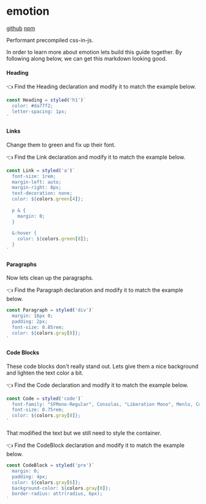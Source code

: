 # emotion

[github](https://github.com/tkh44/emotion)
[npm](https://npm.im/emotion)

Performant precompiled css-in-js.


In order to learn more about emotion lets build this guide together. By following along below, we can get this markdown looking good.

#### Heading

👈 Find the Heading declaration and modify it to match the example below.

```jsx
const Heading = styled('h1')`
  color: #da77f2;
  letter-spacing: 1px;
`
```

#### Links

Change them to green and fix up their font.

👈 Find the Link declaration and modify it to match the example below.

```jsx
const Link = styled('a')`
  font-size: 1rem;
  margin-left: auto;
  margin-right: 8px;
  text-decoration: none;
  color: ${colors.green[4]};
  
  p & {
    margin: 0;
  }
  
  &:hover {
    color: ${colors.green[8]};
  }
`
```

#### Paragraphs

Now lets clean up the paragraphs.

👈 Find the Paragraph declaration and modify it to match the example below.

```jsx
const Paragraph = styled('div')`
  margin: 16px 0;
  padding: 2px;
  font-size: 0.85rem;
  color: ${colors.gray[8]};
`
```

#### Code Blocks

These code blocks don't really stand out. Lets give them a nice background and lighten the text color a bit.

👈 Find the Code declaration and modify it to match the example below.

```jsx
const Code = styled('code')`
  font-family: "SFMono-Regular", Consolas, "Liberation Mono", Menlo, Courier, monospace;
  font-size: 0.75rem;
  color: ${colors.gray[8]};
`
```

That modified the text but we still need to style the container.

👈 Find the CodeBlock declaration and modify it to match the example below.

```jsx
const CodeBlock = styled('pre')`
  margin: 0;
  padding: 4px;
  color: ${colors.gray[6]};
  background-color: ${colors.gray[0]};
  border-radius: attr(radius, 6px);
`
```

